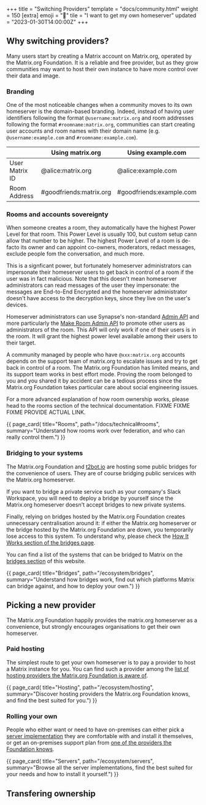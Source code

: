 +++
title = "Switching Providers"
template = "docs/community.html"
weight = 150
[extra]
emoji = "🏡"
tile = "I want to get my own homeserver"
updated = "2023-01-30T14:00:00Z"
+++

## Why switching providers?

Many users start by creating a Matrix account on Matrix.org, operated by the 
Matrix.org Foundation. It is a reliable and free provider, but as they grow
communities may want to host their own instance to have more control over their
data and image.

### Branding

One of the most noticeable changes when a community moves to its own homeserver
is the domain-based branding. Indeed, instead of having user identifiers
following the format `@username:matrix.org` and room addresses following the
format `#roomname:matrix.org`, communities can start creating user accounts and
room names with their domain name (e.g. `@username:example.com` and
`#roomname:example.com`).

|                | Using matrix.org        | Using example.com        |
|----------------|-------------------------|--------------------------|
| User Matrix ID | @alice:matrix.org       | @alice:example.com       |
| Room Address   | #goodfriends:matrix.org | #goodfriends:example.com |

### Rooms and accounts sovereignty

When someone creates a room, they automatically have the highest Power Level for
that room. This Power Level is usually 100, but custom setup cann allow that
number to be higher. The highest Power Level of a room is de-facto its owner and
can appoint co-owners, moderators, redact messages, exclude people fom the
conversation, and much more.

This is a signficant power, but fortunately homeserver administrators can
impersonate their homeserver users to get back in control of a room if the user
was in fact malicious. Note that this doesn't mean homeserver administrators can
read messages of the user they impersonate: the messages are End-to-End
Encrypted and the homeserver administrator doesn't have access to the decryption
keys, since they live on the user's devices.

Homeserver administrators can use Synapse's non-standard [Admin API](https://matrix-org.github.io/synapse/latest/usage/administration/admin_api/index.html)
and more particularly the [Make Room Admin API](https://matrix-org.github.io/synapse/latest/admin_api/rooms.html#make-room-admin-api)
to promote other users as administrators of the room. This API will only work if
one of their users is in the room. It will grant the highest power level
available among their users to their target.

A community managed by people who have `@xxx:matrix.org` accounts depends on the
support team of matrix.org to escalate issues and try to get back in control of
a room. The Matrix.org Foundation has limited means, and its support team works
in best effort mode. Proving the room belonged to you and you shared it by
accident can be a tedious process since the Matrix.org Foundation takes
particular care about social engineering issues.

For a more advanced explanation of how room ownership works, please head to the
rooms section of the technical documentation. FIXME FIXME FIXME PROVIDE ACTUAL
LINK.

{{ page_card(
    title="Rooms",
    path="/docs/technical#rooms",
    summary="Understand how rooms work over federation, and who can really
             control them.")
}}

### Bridging to your systems

The Matrix.org Foundation and [t2bot.io](https://t2bot.io/) are hosting some
public bridges for the convenience of users. They are of course bridging public
services with the Matrix.org homeserver.

If you want to bridge a private service such as your company's Slack Workspace,
you will need to deploy a bridge by yourself since the Matrix.org homeserver
doesn't accept bridges to new private systems.

Finally, relying on bridges hosted by the Matrix.org Foundation creates
unnecessary centralisation around it: if either the Matrix.org homeserver or the
bridge hosted by the Matrix.org Foundation are down, you temporarily lose access
to this system. To understand why, please check the [How It Works section of
the bridges page](#).

You can find a list of the systems that can be bridged to Matrix on the
[bridges section](/ecosystem/bridges) of this website.

{{ page_card(
    title="Bridges",
    path="/ecosystem/bridges",
    summary="Understand how bridges work, find out which platforms Matrix can
             bridge against, and how to deploy your own.")
}}

## Picking a new provider

The Matrix.org Foundation happily provides the matrix.org homeserver as a
convenience, but strongly encourages organisations to get their own homeserver. 

### Paid hosting

The simplest route to get your own homeserver is to pay a provider to host a
Matrix instance for you. You can find such a provider among the [list of hosting
providers the Matrix.org Foundation is aware of](/ecosystem/hosting).

{{ page_card(
    title="Hosting",
    path="/ecosystem/hosting",
    summary="Discover hosting providers the Matrix.org Foundation knows, and
             find the best suited for you.")
}}

### Rolling your own

People who either want or need to have on-premises can either pick a [server
implementation](/ecosystem/servers) they are comfortable with and install it
themselves, or get an on-premises support plan from [one of the providers the
Foundation knows](/ecosystem/hosting).

{{ page_card(
    title="Servers",
    path="/ecosystem/servers",
    summary="Browse all the server implementations, find the best suited for
             your needs and how to install it yourself.")
}}

## Transfering ownership

